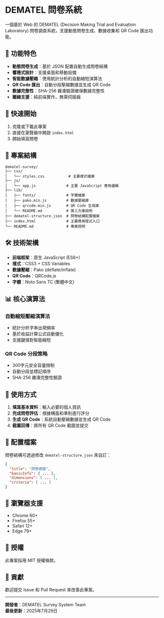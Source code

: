 # DEMATEL 問卷系統

一個基於 Web 的 DEMATEL (Decision Making Trial and Evaluation Laboratory) 問卷調查系統，支援動態問卷生成、數據收集和 QR Code 匯出功能。

## 🌟 功能特色

- **動態問卷生成**：基於 JSON 配置自動生成問卷結構
- **響應式設計**：支援桌面和移動設備
- **智能數據壓縮**：使用統計分析的自動縮短演算法
- **QR Code 匯出**：自動分段壓縮數據並生成 QR Code
- **數據完整性**：SHA-256 雜湊驗證確保數據完整性
- **離線支援**：純前端實作，無需伺服器

## 🚀 快速開始

1. 克隆或下載此專案
2. 直接在瀏覽器中開啟 `index.html`
3. 開始填寫問卷

## 📁 專案結構

```
dematel-survey/
├── css/
│   └── styles.css           # 主要樣式檔案
├── js/
│   └── app.js              # 主要 JavaScript 應用邏輯
├── lib/
│   ├── fonts/              # 字體檔案
│   ├── pako.min.js         # 數據壓縮庫
│   ├── qrcode.min.js       # QR Code 生成庫
│   └── README.md           # 第三方庫說明
├── dematel-structure.json  # 問卷結構配置檔案
├── index.html              # 主要應用程式入口
└── README.md               # 專案說明
```

## 🛠️ 技術架構

- **前端框架**：原生 JavaScript (ES6+)
- **樣式**：CSS3 + CSS Variables
- **數據壓縮**：Pako (deflate/inflate)
- **QR Code**：QRCode.js
- **字體**：Noto Sans TC (繁體中文)

## 📊 核心演算法

### 自動縮短壓縮演算法
- 統計分析字串出現頻率
- 基於收益計算公式自動優化
- 支援鍵值對智能縮短

### QR Code 分段策略
- 300字元安全容量限制
- 自動分段並標記順序
- SHA-256 雜湊完整性驗證

## 📱 使用方式

1. **填寫基本資料**：輸入必要的個人資訊
2. **完成問卷評估**：根據構面和準則進行評分
3. **生成 QR Code**：系統自動壓縮數據並生成 QR Code
4. **截圖回傳**：將所有 QR Code 截圖並提交

## 🔧 配置檔案

問卷結構可透過修改 `dematel-structure.json` 來自訂：

```json
{
  "title": "問卷標題",
  "basicInfo": { ... },
  "dimensions": [ ... ],
  "criteria": [ ... ]
}
```

## 🎯 瀏覽器支援

- Chrome 60+
- Firefox 55+
- Safari 12+
- Edge 79+

## 📄 授權

此專案採用 MIT 授權條款。

## 🤝 貢獻

歡迎提交 Issue 和 Pull Request 來改善此專案。

---

**開發者**：DEMATEL Survey System Team  
**最後更新**：2025年7月29日
